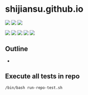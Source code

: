 # shijiansu.github.io

![](https://img.shields.io/badge/language-markdown-blue)
![](https://img.shields.io/badge/technology-markdown,%20hugo,%20google%20docsy-blue)
![](https://img.shields.io/badge/development%20year-2021-orange)

![](https://img.shields.io/github/languages/top/shijiansu/shijiansu.github.io)
![](https://img.shields.io/github/languages/count/shijiansu/shijiansu.github.io)
![](https://img.shields.io/github/languages/code-size/shijiansu/shijiansu.github.io)
![](https://img.shields.io/github/repo-size/shijiansu/shijiansu.github.io)
![](https://img.shields.io/github/last-commit/shijiansu/shijiansu.github.io?color=red)

## Outline

- 

## Execute all tests in repo

`/bin/bash run-repo-test.sh`

